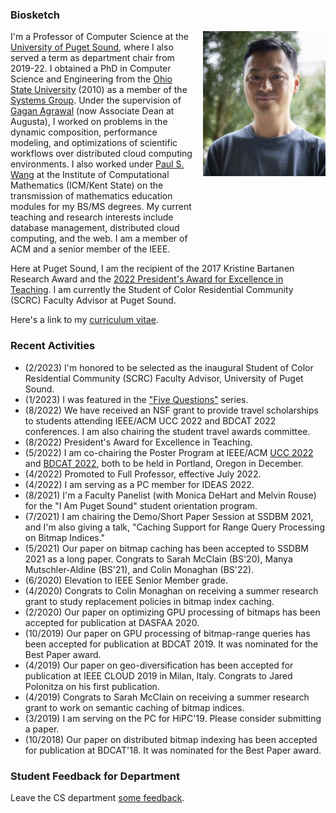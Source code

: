 ### Biosketch

<div style="display: grid; grid-template-columns: auto auto; column-gap: 15px;">
  <div>
  I'm a Professor of Computer Science at the <a href="https://pugetsound.edu/mathematics-computer-science-current-student">University of Puget Sound</a>, where I also served a term as department chair from 2019-22.  I obtained a PhD in Computer Science and Engineering from the <a href="https://cse.osu.edu">Ohio State University</a> (2010) as a member of the <a href="https://cse.osu.edu/research/systems">Systems Group</a>. Under the supervision of <a href="https://scholar.google.com/citations?user=kOUPR1sAAAAJ&hl=en">Gagan Agrawal</a> (now Associate Dean at Augusta), I worked on problems in the dynamic composition, performance modeling, and optimizations of scientific workflows over distributed cloud computing environments. I also worked under <a href="https://en.wikipedia.org/wiki/Paul_S._Wang">Paul S. Wang</a> at the Institute of Computational Mathematics (ICM/Kent State) on the transmission of mathematics education modules for my BS/MS degrees. My current teaching and research interests include database management, distributed cloud computing, and the web. I am a member of ACM and a senior member of the IEEE.
  </div>
  <div>
    <img src="david.jpg" width="200px"/>
  </div>
</div>

Here at Puget Sound, I am the recipient of the 2017 Kristine Bartanen Research Award and the [2022 President's Award for Excellence in Teaching](https://www.pugetsound.edu/presidents-excellence-teaching-award). I am currently the Student of Color Residential Community (SCRC) Faculty Advisor at Puget Sound.

Here's a link to my [curriculum vitae](CV.pdf).


### Recent Activities
- (2/2023) I'm honored to be selected as the inaugural Student of Color Residential Community (SCRC) Faculty Advisor, University of Puget Sound.
- (1/2023) I was featured in the ["Five Questions"](https://www.pugetsound.edu/stories/five-questions-university-puget-sound-professor-computer-science-david-chiu) series.
- (8/2022) We have received an NSF grant to provide travel scholarships to students attending IEEE/ACM UCC 2022 and BDCAT 2022 conferences. I am also chairing the student travel awards committee.
- (8/2022) President's Award for Excellence in Teaching.
- (5/2022) I am co-chairing the Poster Program at IEEE/ACM [UCC 2022](https://ucc-conference.org/) and [BDCAT 2022](https://bdcat-conference.org/), both to be held in Portland, Oregon in December.
- (4/2022) Promoted to Full Professor, effective July 2022.
- (4/2022) I am serving as a PC member for IDEAS 2022.
- (8/2021) I'm a Faculty Panelist (with Monica DeHart and Melvin Rouse) for the "I Am Puget Sound" student orientation program.
- (7/2021) I am chairing the Demo/Short Paper Session at SSDBM 2021, and I'm also giving a talk, "Caching Support for Range Query Processing on Bitmap Indices."
- (5/2021) Our paper on bitmap caching has been accepted to SSDBM 2021 as a long paper. Congrats to Sarah McClain (BS'20), Manya Mutschler-Aldine (BS'21), and Colin Monaghan (BS'22).
- (6/2020) Elevation to IEEE Senior Member grade.
- (4/2020) Congrats to Colin Monaghan on receiving a summer research grant to study replacement policies in bitmap index caching.
- (2/2020) Our paper on optimizing GPU processing of bitmaps has been accepted for publication at DASFAA 2020.
- (10/2019) Our paper on GPU processing of bitmap-range queries has been accepted for publication at BDCAT 2019. It was nominated for the Best Paper award.
- (4/2019) Our paper on geo-diversification has been accepted for publication at IEEE CLOUD 2019 in Milan, Italy. Congrats to Jared Polonitza on his first publication.
- (4/2019) Congrats to Sarah McClain on receiving a summer research grant to work on semantic caching of bitmap indices.
- (3/2019) I am serving on the PC for HiPC'19. Please consider submitting a paper.
- (10/2018) Our paper on distributed bitmap indexing has been accepted for publication at BDCAT'18. It was nominated for the Best Paper award.

### Student Feedback for Department

Leave the CS department [some feedback](https://forms.gle/Ltassc7BQkNfnnXB7).
